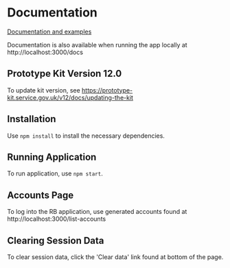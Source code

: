 # Documentation

[Documentation and examples](https://govuk-prototype-kit.herokuapp.com/docs)

Documentation is also available when running the app locally at http://localhost:3000/docs

## Prototype Kit Version 12.0

To update kit version, see https://prototype-kit.service.gov.uk/v12/docs/updating-the-kit

## Installation

Use `npm install` to install the necessary dependencies.

## Running Application

To run application, use `npm start`.

## Accounts Page

To log into the RB application, use generated accounts found at http://localhost:3000/list-accounts

## Clearing Session Data

To clear session data, click the 'Clear data' link found at bottom of the page.
